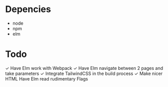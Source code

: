 # Depencies
- node
- npm
- elm

# Todo
✓ Have Elm work with Webpack
✓ Have Elm navigate between 2 pages and take parameters
✓ Integrate TailwindCSS in the build process
✓ Make nicer HTML
  Have Elm read rudimentary Flags
